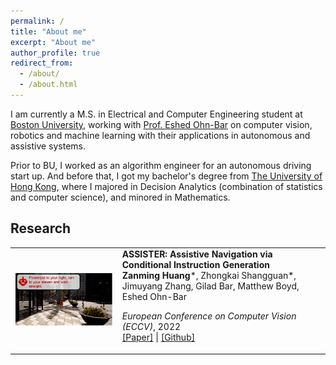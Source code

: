 ```yaml
---
permalink: /
title: "About me"
excerpt: "About me"
author_profile: true
redirect_from: 
  - /about/
  - /about.html
---
```


I am currently a M.S. in Electrical and Computer Engineering student at [Boston University](https://www.bu.edu), working with [Prof. Eshed Ohn-Bar](https://eshed1.github.io) on computer vision, robotics and machine learning with their applications in autonomous and assistive systems.

Prior to BU, I worked as an algorithm engineer for an autonomous driving start up. And before that, I got my bachelor's degree from [The University of Hong Kong](https://www.hku.hk), where I majored in Decision Analytics (combination of statistics and computer science), and minored in Mathematics.



## Research

<table style="border: none; border-collapse: collapse;" border="0">
  
<tr style="border-collapse: separate; border-spacing:30em;">
<td style="border-collapse: collapse; border: none;">
<img src="../images/assister.png" width="400"/> </td>
  
 
<td style="border-collapse: collapse; border: none;">
<b>ASSISTER: Assistive Navigation via Conditional Instruction Generation</b>
<br>
<b>Zanming Huang</b>*, Zhongkai Shangguan*, Jimuyang Zhang, Gilad Bar, Matthew Boyd, Eshed Ohn-Bar 


<i>European Conference on Computer Vision (ECCV)</i>, 2022
<br>
<span><a href="https://eshed1.github.io/papers/assister_eccv2022.pdf">[Paper]</a></span> |
<span><a href="https://github.com/h2xlab/ASSISTER">[Github]</a></span>
</td>
</tr>  
  
</table>

<!--End of Research table-->

